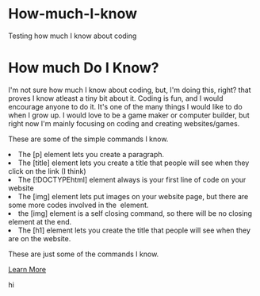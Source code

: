 # How-much-I-know
Testing how much I know about coding
<!DOCTYPEhtml>
<html>
<head>
<title>How Much Do I Know About Coding?</title>
<head>
<body>
<h1>How much Do I Know?</h1>
<p> I'm not sure how much I know about coding, but, I'm doing this, right? that proves I know atleast a tiny bit about it. Coding is fun, and I would encourage anyone to do it. It's one of the many things I would like to do when I grow up. I would love to be a game maker or computer builder, but right now I'm mainly focusing on coding and creating websites/games.</p>

<p>These are some of the simple commands I know.<p>
<u1>
<li>The [p] element lets you create a paragraph.</li>
<li>The [title] element lets you create a title that people will see when they click on the link (I think)</li>
<li>The [!DOCTYPEhtml] element always is your first line of code on your website</li>
<li>The [img] element lets put images on your website page, but there are some more codes involved in the <img/> element.</li>
<li>the [img] element is a self closing command, so there will be no closing element at the end.</li>
<li>The [h1] element lets you create the title that people will see when they are on the website.</li>
</u1>
<p> These are just some of the commands I know.</p>
 <a href="https://www.google.com/url?sa=i&rct=j&q=&esrc=s&source=images&cd=&cad=rja&uact=8&ved=0ahUKEwiJlsST0eDRAhUEjVQKHck4AfsQjRwIBw&url=http%3A%2F%2Fburning-glass.com%2Fresearch%2Fcoding-skills%2F&psig=AFQjCNEmlFg8A4sb91V2I-RhPzGtK96iNA&ust=1485548371205098" target="_blank">Learn More</a>

hi
